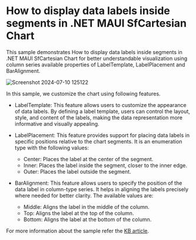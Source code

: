 # How to display data labels inside segments in .NET MAUI SfCartesian Chart

This sample demonstrates How to display data labels inside segments in .NET MAUI SfCartesian Chart for better understandable visualization using column series available properties of LabelTemplate, LabelPlacement and BarAlignment.

![Screenshot 2024-07-10 125122](https://github.com/SyncfusionExamples/How-to-display-data-labels-inside-segments-in-.NET-MAUI-SfCartesian-Chart/assets/124584591/d7bd2fba-715c-4c01-8e91-eb63b2698906)

In this sample, we customize the chart using following features.

* LabelTemplate: This feature allows users to customize the appearance of data labels. By defining a label template, users can control the layout, style, and content of the labels, making the data representation more informative and visually appealing.

* LabelPlacement: This feature provides support for placing data labels in specific positions relative to the chart segments. It is an enumeration type with the following values:

    * Center: Places the label at the center of the segment.
    * Inner: Places the label inside the segment, closer to the inner edge.
    * Outer: Places the label outside the segment.

* BarAlignment: This feature allows users to specify the position of the data label in column-type series. It helps in aligning the labels precisely where needed for better clarity. The available values are:

    * Middle: Aligns the label in the middle of the column.
    * Top: Aligns the label at the top of the column.
    * Bottom: Aligns the label at the bottom of the column.

For more information about the sample refer the [KB article]().
